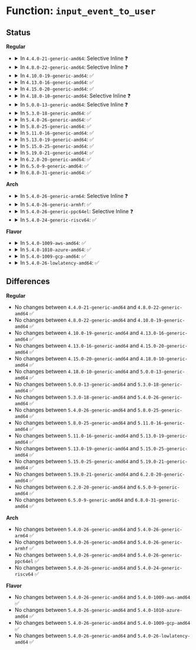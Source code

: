 # Function: <code>input_event_to_user</code>

## Status
<b>Regular</b>
<ul>
<li>
<details>
<summary>In <code>4.4.0-21-generic-amd64</code>: Selective Inline ❓</summary>

```c
int input_event_to_user(char * buffer, const struct input_event * event)
```

```json
{
  "name": "input_event_to_user",
  "collision_type": "Unique Global",
  "inline_type": "Selective",
  "funcs": [
    {
      "addr": 18446744071585571376,
      "name": "input_event_to_user",
      "external": true,
      "loc": "drivers/input/input-compat.c:41",
      "file": "drivers/input/input-compat.c",
      "inline": "not declared, inlined",
      "caller_inline": [],
      "caller_func": [
        "drivers/input/evdev.c:evdev_read",
        "drivers/input/misc/uinput.c:uinput_read"
      ]
    }
  ],
  "symbols": [
    {
      "addr": 18446744071585571376,
      "name": "input_event_to_user",
      "section": ".text",
      "bind": "STB_GLOBAL",
      "size": 179
    }
  ]
}
```
</details>
</li>
<li>
<details>
<summary>In <code>4.8.0-22-generic-amd64</code>: Selective Inline ❓</summary>

```c
int input_event_to_user(char * buffer, const struct input_event * event)
```

```json
{
  "name": "input_event_to_user",
  "collision_type": "Unique Global",
  "inline_type": "Selective",
  "funcs": [
    {
      "addr": 18446744071585964912,
      "name": "input_event_to_user",
      "external": true,
      "loc": "drivers/input/input-compat.c:41",
      "file": "drivers/input/input-compat.c",
      "inline": "not declared, inlined",
      "caller_inline": [],
      "caller_func": [
        "drivers/input/evdev.c:evdev_read",
        "drivers/input/misc/uinput.c:uinput_read"
      ]
    }
  ],
  "symbols": [
    {
      "addr": 18446744071585964912,
      "name": "input_event_to_user",
      "section": ".text",
      "bind": "STB_GLOBAL",
      "size": 181
    }
  ]
}
```
</details>
</li>
<li>
<details>
<summary>In <code>4.10.0-19-generic-amd64</code>: ✅</summary>

```c
int input_event_to_user(char * buffer, const struct input_event * event)
```

```json
{
  "name": "input_event_to_user",
  "collision_type": "Unique Global",
  "inline_type": "No",
  "funcs": [
    {
      "addr": 18446744071586153520,
      "name": "input_event_to_user",
      "external": true,
      "loc": "drivers/input/input-compat.c:41",
      "file": "drivers/input/input-compat.c",
      "inline": "seen, unknown",
      "caller_inline": [],
      "caller_func": [
        "drivers/input/evdev.c:evdev_read",
        "drivers/input/misc/uinput.c:uinput_read"
      ]
    }
  ],
  "symbols": [
    {
      "addr": 18446744071586153520,
      "name": "input_event_to_user",
      "section": ".text",
      "bind": "STB_GLOBAL",
      "size": 170
    }
  ]
}
```
</details>
</li>
<li>
<details>
<summary>In <code>4.13.0-16-generic-amd64</code>: ✅</summary>

```c
int input_event_to_user(char * buffer, const struct input_event * event)
```

```json
{
  "name": "input_event_to_user",
  "collision_type": "Unique Global",
  "inline_type": "No",
  "funcs": [
    {
      "addr": 18446744071586242432,
      "name": "input_event_to_user",
      "external": true,
      "loc": "drivers/input/input-compat.c:41",
      "file": "drivers/input/input-compat.c",
      "inline": "seen, unknown",
      "caller_inline": [],
      "caller_func": [
        "drivers/input/evdev.c:evdev_read",
        "drivers/input/misc/uinput.c:uinput_read"
      ]
    }
  ],
  "symbols": [
    {
      "addr": 18446744071586242432,
      "name": "input_event_to_user",
      "section": ".text",
      "bind": "STB_GLOBAL",
      "size": 170
    }
  ]
}
```
</details>
</li>
<li>
<details>
<summary>In <code>4.15.0-20-generic-amd64</code>: ✅</summary>

```c
int input_event_to_user(char * buffer, const struct input_event * event)
```

```json
{
  "name": "input_event_to_user",
  "collision_type": "Unique Global",
  "inline_type": "No",
  "funcs": [
    {
      "addr": 18446744071586705840,
      "name": "input_event_to_user",
      "external": true,
      "loc": "drivers/input/input-compat.c:41",
      "file": "drivers/input/input-compat.c",
      "inline": "seen, unknown",
      "caller_inline": [],
      "caller_func": [
        "drivers/input/evdev.c:evdev_read",
        "drivers/input/misc/uinput.c:uinput_read"
      ]
    }
  ],
  "symbols": [
    {
      "addr": 18446744071586705840,
      "name": "input_event_to_user",
      "section": ".text",
      "bind": "STB_GLOBAL",
      "size": 167
    }
  ]
}
```
</details>
</li>
<li>
<details>
<summary>In <code>4.18.0-10-generic-amd64</code>: Selective Inline ❓</summary>

```c
int input_event_to_user(char * buffer, const struct input_event * event)
```

```json
{
  "name": "input_event_to_user",
  "collision_type": "Unique Global",
  "inline_type": "Selective",
  "funcs": [
    {
      "addr": 18446744071586972384,
      "name": "input_event_to_user",
      "external": true,
      "loc": "drivers/input/input-compat.c:41",
      "file": "drivers/input/input-compat.c",
      "inline": "not declared, inlined",
      "caller_inline": [],
      "caller_func": [
        "drivers/input/evdev.c:evdev_read",
        "drivers/input/misc/uinput.c:uinput_read"
      ]
    }
  ],
  "symbols": [
    {
      "addr": 18446744071586972384,
      "name": "input_event_to_user",
      "section": ".text",
      "bind": "STB_GLOBAL",
      "size": 153
    }
  ]
}
```
</details>
</li>
<li>
<details>
<summary>In <code>5.0.0-13-generic-amd64</code>: Selective Inline ❓</summary>

```c
int input_event_to_user(char * buffer, const struct input_event * event)
```

```json
{
  "name": "input_event_to_user",
  "collision_type": "Unique Global",
  "inline_type": "Selective",
  "funcs": [
    {
      "addr": 18446744071587133392,
      "name": "input_event_to_user",
      "external": true,
      "loc": "drivers/input/input-compat.c:41",
      "file": "drivers/input/input-compat.c",
      "inline": "not declared, inlined",
      "caller_inline": [],
      "caller_func": [
        "drivers/input/evdev.c:evdev_read",
        "drivers/input/misc/uinput.c:uinput_read"
      ]
    }
  ],
  "symbols": [
    {
      "addr": 18446744071587133392,
      "name": "input_event_to_user",
      "section": ".text",
      "bind": "STB_GLOBAL",
      "size": 153
    }
  ]
}
```
</details>
</li>
<li>
<details>
<summary>In <code>5.3.0-18-generic-amd64</code>: ✅</summary>

```c
int input_event_to_user(char * buffer, const struct input_event * event)
```

```json
{
  "name": "input_event_to_user",
  "collision_type": "Unique Global",
  "inline_type": "No",
  "funcs": [
    {
      "addr": 18446744071587398400,
      "name": "input_event_to_user",
      "external": true,
      "loc": "drivers/input/input-compat.c:38",
      "file": "drivers/input/input-compat.c",
      "inline": "seen, unknown",
      "caller_inline": [],
      "caller_func": [
        "drivers/input/evdev.c:evdev_read",
        "drivers/input/misc/uinput.c:uinput_read"
      ]
    }
  ],
  "symbols": [
    {
      "addr": 18446744071587398400,
      "name": "input_event_to_user",
      "section": ".text",
      "bind": "STB_GLOBAL",
      "size": 153
    }
  ]
}
```
</details>
</li>
<li>
<details>
<summary>In <code>5.4.0-26-generic-amd64</code>: ✅</summary>

```c
int input_event_to_user(char * buffer, const struct input_event * event)
```

```json
{
  "name": "input_event_to_user",
  "collision_type": "Unique Global",
  "inline_type": "No",
  "funcs": [
    {
      "addr": 18446744071587600496,
      "name": "input_event_to_user",
      "external": true,
      "loc": "drivers/input/input-compat.c:38",
      "file": "drivers/input/input-compat.c",
      "inline": "seen, unknown",
      "caller_inline": [],
      "caller_func": [
        "drivers/input/evdev.c:evdev_read",
        "drivers/input/misc/uinput.c:uinput_read"
      ]
    }
  ],
  "symbols": [
    {
      "addr": 18446744071587600496,
      "name": "input_event_to_user",
      "section": ".text",
      "bind": "STB_GLOBAL",
      "size": 153
    }
  ]
}
```
</details>
</li>
<li>
<details>
<summary>In <code>5.8.0-25-generic-amd64</code>: ✅</summary>

```c
int input_event_to_user(char * buffer, const struct input_event * event)
```

```json
{
  "name": "input_event_to_user",
  "collision_type": "Unique Global",
  "inline_type": "No",
  "funcs": [
    {
      "addr": 18446744071588463664,
      "name": "input_event_to_user",
      "external": true,
      "loc": "drivers/input/input-compat.c:38",
      "file": "drivers/input/input-compat.c",
      "inline": "seen, unknown",
      "caller_inline": [],
      "caller_func": [
        "drivers/input/evdev.c:evdev_read",
        "drivers/input/misc/uinput.c:uinput_events_to_user"
      ]
    }
  ],
  "symbols": [
    {
      "addr": 18446744071588463664,
      "name": "input_event_to_user",
      "section": ".text",
      "bind": "STB_GLOBAL",
      "size": 153
    }
  ]
}
```
</details>
</li>
<li>
<details>
<summary>In <code>5.11.0-16-generic-amd64</code>: ✅</summary>

```c
int input_event_to_user(char * buffer, const struct input_event * event)
```

```json
{
  "name": "input_event_to_user",
  "collision_type": "Unique Global",
  "inline_type": "No",
  "funcs": [
    {
      "addr": 18446744071588493600,
      "name": "input_event_to_user",
      "external": true,
      "loc": "drivers/input/input-compat.c:38",
      "file": "drivers/input/input-compat.c",
      "inline": "seen, unknown",
      "caller_inline": [],
      "caller_func": [
        "drivers/input/evdev.c:evdev_read",
        "drivers/input/misc/uinput.c:uinput_events_to_user"
      ]
    }
  ],
  "symbols": [
    {
      "addr": 18446744071588493600,
      "name": "input_event_to_user",
      "section": ".text",
      "bind": "STB_GLOBAL",
      "size": 153
    }
  ]
}
```
</details>
</li>
<li>
<details>
<summary>In <code>5.13.0-19-generic-amd64</code>: ✅</summary>

```c
int input_event_to_user(char * buffer, const struct input_event * event)
```

```json
{
  "name": "input_event_to_user",
  "collision_type": "Unique Global",
  "inline_type": "No",
  "funcs": [
    {
      "addr": 18446744071588375616,
      "name": "input_event_to_user",
      "external": true,
      "loc": "drivers/input/input-compat.c:38",
      "file": "drivers/input/input-compat.c",
      "inline": "seen, unknown",
      "caller_inline": [],
      "caller_func": [
        "drivers/input/evdev.c:evdev_read",
        "drivers/input/misc/uinput.c:uinput_read"
      ]
    }
  ],
  "symbols": [
    {
      "addr": 18446744071588375616,
      "name": "input_event_to_user",
      "section": ".text",
      "bind": "STB_GLOBAL",
      "size": 163
    }
  ]
}
```
</details>
</li>
<li>
<details>
<summary>In <code>5.15.0-25-generic-amd64</code>: ✅</summary>

```c
int input_event_to_user(char * buffer, const struct input_event * event)
```

```json
{
  "name": "input_event_to_user",
  "collision_type": "Unique Global",
  "inline_type": "No",
  "funcs": [
    {
      "addr": 18446744071589039792,
      "name": "input_event_to_user",
      "external": true,
      "loc": "drivers/input/input-compat.c:38",
      "file": "drivers/input/input-compat.c",
      "inline": "seen, unknown",
      "caller_inline": [],
      "caller_func": [
        "drivers/input/evdev.c:evdev_read",
        "drivers/input/misc/uinput.c:uinput_read"
      ]
    }
  ],
  "symbols": [
    {
      "addr": 18446744071589039792,
      "name": "input_event_to_user",
      "section": ".text",
      "bind": "STB_GLOBAL",
      "size": 163
    }
  ]
}
```
</details>
</li>
<li>
<details>
<summary>In <code>5.19.0-21-generic-amd64</code>: ✅</summary>

```c
int input_event_to_user(char * buffer, const struct input_event * event)
```

```json
{
  "name": "input_event_to_user",
  "collision_type": "Unique Global",
  "inline_type": "No",
  "funcs": [
    {
      "addr": 18446744071590480560,
      "name": "input_event_to_user",
      "external": true,
      "loc": "drivers/input/input-compat.c:38",
      "file": "drivers/input/input-compat.c",
      "inline": "seen, unknown",
      "caller_inline": [],
      "caller_func": [
        "drivers/input/evdev.c:evdev_read",
        "drivers/input/misc/uinput.c:uinput_read"
      ]
    }
  ],
  "symbols": [
    {
      "addr": 18446744071590480560,
      "name": "input_event_to_user",
      "section": ".text",
      "bind": "STB_GLOBAL",
      "size": 139
    }
  ]
}
```
</details>
</li>
<li>
<details>
<summary>In <code>6.2.0-20-generic-amd64</code>: ✅</summary>

```c
int input_event_to_user(char * buffer, const struct input_event * event)
```

```json
{
  "name": "input_event_to_user",
  "collision_type": "Unique Global",
  "inline_type": "No",
  "funcs": [
    {
      "addr": 18446744071592125376,
      "name": "input_event_to_user",
      "external": true,
      "loc": "drivers/input/input-compat.c:38",
      "file": "drivers/input/input-compat.c",
      "inline": "seen, unknown",
      "caller_inline": [],
      "caller_func": [
        "drivers/input/evdev.c:evdev_read",
        "drivers/input/misc/uinput.c:uinput_read"
      ]
    }
  ],
  "symbols": [
    {
      "addr": 18446744071592125376,
      "name": "input_event_to_user",
      "section": ".text",
      "bind": "STB_GLOBAL",
      "size": 139
    }
  ]
}
```
</details>
</li>
<li>
<details>
<summary>In <code>6.5.0-9-generic-amd64</code>: ✅</summary>

```c
int input_event_to_user(char * buffer, const struct input_event * event)
```

```json
{
  "name": "input_event_to_user",
  "collision_type": "Unique Global",
  "inline_type": "No",
  "funcs": [
    {
      "addr": 18446744071592548752,
      "name": "input_event_to_user",
      "external": true,
      "loc": "drivers/input/input-compat.c:38",
      "file": "drivers/input/input-compat.c",
      "inline": "seen, unknown",
      "caller_inline": [],
      "caller_func": [
        "drivers/input/evdev.c:evdev_read",
        "drivers/input/misc/uinput.c:uinput_read"
      ]
    }
  ],
  "symbols": [
    {
      "addr": 18446744071592548752,
      "name": "input_event_to_user",
      "section": ".text",
      "bind": "STB_GLOBAL",
      "size": 139
    }
  ]
}
```
</details>
</li>
<li>
<details>
<summary>In <code>6.8.0-31-generic-amd64</code>: ✅</summary>

```c
int input_event_to_user(char * buffer, const struct input_event * event)
```

```json
{
  "name": "input_event_to_user",
  "collision_type": "Unique Global",
  "inline_type": "No",
  "funcs": [
    {
      "addr": 18446744071593293200,
      "name": "input_event_to_user",
      "external": true,
      "loc": "drivers/input/input-compat.c:38",
      "file": "drivers/input/input-compat.c",
      "inline": "seen, unknown",
      "caller_inline": [],
      "caller_func": [
        "drivers/input/evdev.c:evdev_read",
        "drivers/input/misc/uinput.c:uinput_read"
      ]
    }
  ],
  "symbols": [
    {
      "addr": 18446744071593293200,
      "name": "input_event_to_user",
      "section": ".text",
      "bind": "STB_GLOBAL",
      "size": 139
    }
  ]
}
```
</details>
</li>
</ul>
<b>Arch</b>
<ul>
<li>
<details>
<summary>In <code>5.4.0-26-generic-arm64</code>: Selective Inline ❓</summary>

```c
int input_event_to_user(char * buffer, const struct input_event * event)
```

```json
{
  "name": "input_event_to_user",
  "collision_type": "Unique Global",
  "inline_type": "Selective",
  "funcs": [
    {
      "addr": 18446603336500745744,
      "name": "input_event_to_user",
      "external": true,
      "loc": "drivers/input/input-compat.c:38",
      "file": "drivers/input/input-compat.c",
      "inline": "not declared, inlined",
      "caller_inline": [],
      "caller_func": [
        "drivers/input/evdev.c:evdev_read",
        "drivers/input/misc/uinput.c:uinput_read"
      ]
    }
  ],
  "symbols": [
    {
      "addr": 18446603336500745744,
      "name": "input_event_to_user",
      "section": ".text",
      "bind": "STB_GLOBAL",
      "size": 544
    }
  ]
}
```
</details>
</li>
<li>
<details>
<summary>In <code>5.4.0-26-generic-armhf</code>: ✅</summary>

```c
int input_event_to_user(char * buffer, const struct input_event * event)
```

```json
{
  "name": "input_event_to_user",
  "collision_type": "Unique Global",
  "inline_type": "No",
  "funcs": [
    {
      "addr": 3233264748,
      "name": "input_event_to_user",
      "external": true,
      "loc": "drivers/input/input-compat.c:108",
      "file": "drivers/input/input-compat.c",
      "inline": "seen, unknown",
      "caller_inline": [],
      "caller_func": [
        "drivers/input/evdev.c:evdev_read",
        "drivers/input/misc/uinput.c:uinput_read"
      ]
    }
  ],
  "symbols": [
    {
      "addr": 3233264748,
      "name": "input_event_to_user",
      "section": ".text",
      "bind": "STB_GLOBAL",
      "size": 112
    }
  ]
}
```
</details>
</li>
<li>
<details>
<summary>In <code>5.4.0-26-generic-ppc64el</code>: Selective Inline ❓</summary>

```c
int input_event_to_user(char * buffer, const struct input_event * event)
```

```json
{
  "name": "input_event_to_user",
  "collision_type": "Unique Global",
  "inline_type": "Selective",
  "funcs": [
    {
      "addr": 13835058055294194816,
      "name": "input_event_to_user",
      "external": true,
      "loc": "drivers/input/input-compat.c:38",
      "file": "drivers/input/input-compat.c",
      "inline": "not declared, inlined",
      "caller_inline": [],
      "caller_func": [
        "drivers/input/evdev.c:evdev_read",
        "drivers/input/misc/uinput.c:uinput_read"
      ]
    }
  ],
  "symbols": [
    {
      "addr": 13835058055294194816,
      "name": "input_event_to_user",
      "section": ".text",
      "bind": "STB_GLOBAL",
      "size": 172
    }
  ]
}
```
</details>
</li>
<li>
<details>
<summary>In <code>5.4.0-24-generic-riscv64</code>: ✅</summary>

```c
int input_event_to_user(char * buffer, const struct input_event * event)
```

```json
{
  "name": "input_event_to_user",
  "collision_type": "Unique Global",
  "inline_type": "No",
  "funcs": [
    {
      "addr": 18446743936277586672,
      "name": "input_event_to_user",
      "external": true,
      "loc": "drivers/input/input-compat.c:108",
      "file": "drivers/input/input-compat.c",
      "inline": "seen, unknown",
      "caller_inline": [],
      "caller_func": [
        "drivers/input/evdev.c:evdev_read",
        "drivers/input/misc/uinput.c:uinput_read"
      ]
    }
  ],
  "symbols": [
    {
      "addr": 18446743936277586672,
      "name": "input_event_to_user",
      "section": ".text",
      "bind": "STB_GLOBAL",
      "size": 60
    }
  ]
}
```
</details>
</li>
</ul>
<b>Flavor</b>
<ul>
<li>
<details>
<summary>In <code>5.4.0-1009-aws-amd64</code>: ✅</summary>

```c
int input_event_to_user(char * buffer, const struct input_event * event)
```

```json
{
  "name": "input_event_to_user",
  "collision_type": "Unique Global",
  "inline_type": "No",
  "funcs": [
    {
      "addr": 18446744071587293312,
      "name": "input_event_to_user",
      "external": true,
      "loc": "drivers/input/input-compat.c:38",
      "file": "drivers/input/input-compat.c",
      "inline": "seen, unknown",
      "caller_inline": [],
      "caller_func": [
        "drivers/input/evdev.c:evdev_read",
        "drivers/input/misc/uinput.c:uinput_read"
      ]
    }
  ],
  "symbols": [
    {
      "addr": 18446744071587293312,
      "name": "input_event_to_user",
      "section": ".text",
      "bind": "STB_GLOBAL",
      "size": 153
    }
  ]
}
```
</details>
</li>
<li>
<details>
<summary>In <code>5.4.0-1010-azure-amd64</code>: ✅</summary>

```c
int input_event_to_user(char * buffer, const struct input_event * event)
```

```json
{
  "name": "input_event_to_user",
  "collision_type": "Unique Global",
  "inline_type": "No",
  "funcs": [
    {
      "addr": 18446744071587061712,
      "name": "input_event_to_user",
      "external": true,
      "loc": "drivers/input/input-compat.c:38",
      "file": "drivers/input/input-compat.c",
      "inline": "seen, unknown",
      "caller_inline": [],
      "caller_func": [
        "drivers/input/evdev.c:evdev_read",
        "drivers/input/misc/uinput.c:uinput_read"
      ]
    }
  ],
  "symbols": [
    {
      "addr": 18446744071587061712,
      "name": "input_event_to_user",
      "section": ".text",
      "bind": "STB_GLOBAL",
      "size": 153
    }
  ]
}
```
</details>
</li>
<li>
<details>
<summary>In <code>5.4.0-1009-gcp-amd64</code>: ✅</summary>

```c
int input_event_to_user(char * buffer, const struct input_event * event)
```

```json
{
  "name": "input_event_to_user",
  "collision_type": "Unique Global",
  "inline_type": "No",
  "funcs": [
    {
      "addr": 18446744071587551744,
      "name": "input_event_to_user",
      "external": true,
      "loc": "drivers/input/input-compat.c:38",
      "file": "drivers/input/input-compat.c",
      "inline": "seen, unknown",
      "caller_inline": [],
      "caller_func": [
        "drivers/input/evdev.c:evdev_read",
        "drivers/input/misc/uinput.c:uinput_read"
      ]
    }
  ],
  "symbols": [
    {
      "addr": 18446744071587551744,
      "name": "input_event_to_user",
      "section": ".text",
      "bind": "STB_GLOBAL",
      "size": 153
    }
  ]
}
```
</details>
</li>
<li>
<details>
<summary>In <code>5.4.0-26-lowlatency-amd64</code>: ✅</summary>

```c
int input_event_to_user(char * buffer, const struct input_event * event)
```

```json
{
  "name": "input_event_to_user",
  "collision_type": "Unique Global",
  "inline_type": "No",
  "funcs": [
    {
      "addr": 18446744071587662800,
      "name": "input_event_to_user",
      "external": true,
      "loc": "drivers/input/input-compat.c:38",
      "file": "drivers/input/input-compat.c",
      "inline": "seen, unknown",
      "caller_inline": [],
      "caller_func": [
        "drivers/input/evdev.c:evdev_read",
        "drivers/input/misc/uinput.c:uinput_read"
      ]
    }
  ],
  "symbols": [
    {
      "addr": 18446744071587662800,
      "name": "input_event_to_user",
      "section": ".text",
      "bind": "STB_GLOBAL",
      "size": 153
    }
  ]
}
```
</details>
</li>
</ul>

## Differences
<b>Regular</b>
<ul>
<li>
No changes between <code>4.4.0-21-generic-amd64</code> and <code>4.8.0-22-generic-amd64</code> ✅
</li>
<li>
No changes between <code>4.8.0-22-generic-amd64</code> and <code>4.10.0-19-generic-amd64</code> ✅
</li>
<li>
No changes between <code>4.10.0-19-generic-amd64</code> and <code>4.13.0-16-generic-amd64</code> ✅
</li>
<li>
No changes between <code>4.13.0-16-generic-amd64</code> and <code>4.15.0-20-generic-amd64</code> ✅
</li>
<li>
No changes between <code>4.15.0-20-generic-amd64</code> and <code>4.18.0-10-generic-amd64</code> ✅
</li>
<li>
No changes between <code>4.18.0-10-generic-amd64</code> and <code>5.0.0-13-generic-amd64</code> ✅
</li>
<li>
No changes between <code>5.0.0-13-generic-amd64</code> and <code>5.3.0-18-generic-amd64</code> ✅
</li>
<li>
No changes between <code>5.3.0-18-generic-amd64</code> and <code>5.4.0-26-generic-amd64</code> ✅
</li>
<li>
No changes between <code>5.4.0-26-generic-amd64</code> and <code>5.8.0-25-generic-amd64</code> ✅
</li>
<li>
No changes between <code>5.8.0-25-generic-amd64</code> and <code>5.11.0-16-generic-amd64</code> ✅
</li>
<li>
No changes between <code>5.11.0-16-generic-amd64</code> and <code>5.13.0-19-generic-amd64</code> ✅
</li>
<li>
No changes between <code>5.13.0-19-generic-amd64</code> and <code>5.15.0-25-generic-amd64</code> ✅
</li>
<li>
No changes between <code>5.15.0-25-generic-amd64</code> and <code>5.19.0-21-generic-amd64</code> ✅
</li>
<li>
No changes between <code>5.19.0-21-generic-amd64</code> and <code>6.2.0-20-generic-amd64</code> ✅
</li>
<li>
No changes between <code>6.2.0-20-generic-amd64</code> and <code>6.5.0-9-generic-amd64</code> ✅
</li>
<li>
No changes between <code>6.5.0-9-generic-amd64</code> and <code>6.8.0-31-generic-amd64</code> ✅
</li>
</ul>
<b>Arch</b>
<ul>
<li>
No changes between <code>5.4.0-26-generic-amd64</code> and <code>5.4.0-26-generic-arm64</code> ✅
</li>
<li>
No changes between <code>5.4.0-26-generic-amd64</code> and <code>5.4.0-26-generic-armhf</code> ✅
</li>
<li>
No changes between <code>5.4.0-26-generic-amd64</code> and <code>5.4.0-26-generic-ppc64el</code> ✅
</li>
<li>
No changes between <code>5.4.0-26-generic-amd64</code> and <code>5.4.0-24-generic-riscv64</code> ✅
</li>
</ul>
<b>Flavor</b>
<ul>
<li>
No changes between <code>5.4.0-26-generic-amd64</code> and <code>5.4.0-1009-aws-amd64</code> ✅
</li>
<li>
No changes between <code>5.4.0-26-generic-amd64</code> and <code>5.4.0-1010-azure-amd64</code> ✅
</li>
<li>
No changes between <code>5.4.0-26-generic-amd64</code> and <code>5.4.0-1009-gcp-amd64</code> ✅
</li>
<li>
No changes between <code>5.4.0-26-generic-amd64</code> and <code>5.4.0-26-lowlatency-amd64</code> ✅
</li>
</ul>
